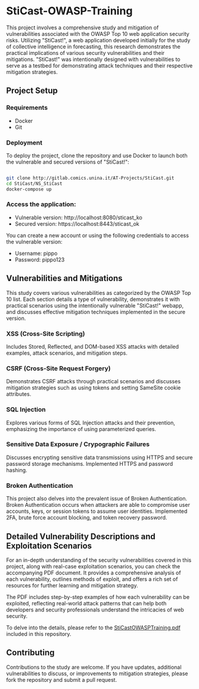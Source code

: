 # StiCast-OWASP-Training

This project involves a comprehensive study and mitigation of vulnerabilities associated with the OWASP Top 10 web application security risks. Utilizing "StiCast!", a web application developed initially for the study of collective intelligence in forecasting, this research demonstrates the practical implications of various security vulnerabilities and their mitigations. "StiCast!" was intentionally designed with vulnerabilities to serve as a testbed for demonstrating attack techniques and their respective mitigation strategies.

## Project Setup

### Requirements
- Docker
- Git

### Deployment

To deploy the project, clone the repository and use Docker to launch both the vulnerable and secured versions of "StiCast!":

```bash

git clone http://gitlab.comics.unina.it/AT-Projects/StiCast.git
cd StiCast/NS_StiCast
docker-compose up
```

### Access the application:

- Vulnerable version: http://localhost:8080/sticast_ko
- Secured version: https://localhost:8443/sticast_ok

You can create a new account or using the following credentials to access the vulnerable version:
- Username: pippo
- Password: pippo123

## Vulnerabilities and Mitigations

This study covers various vulnerabilities as categorized by the OWASP Top 10 list. Each section details a type of vulnerability, demonstrates it with practical scenarios using the intentionally vulnerable "StiCast!" webapp, and discusses effective mitigation techniques implemented in the secure version.

### XSS (Cross-Site Scripting)
Includes Stored, Reflected, and DOM-based XSS attacks with detailed examples, attack scenarios, and mitigation steps.

### CSRF (Cross-Site Request Forgery)
Demonstrates CSRF attacks through practical scenarios and discusses mitigation strategies such as using tokens and setting SameSite cookie attributes.

### SQL Injection
Explores various forms of SQL Injection attacks and their prevention, emphasizing the importance of using parameterized queries.

### Sensitive Data Exposure / Crypographic Failures
Discusses encrypting sensitive data transmissions using HTTPS and secure password storage mechanisms. Implemented HTTPS and password hashing.

### Broken Authentication
This project also delves into the prevalent issue of Broken Authentication. Broken Authentication occurs when attackers are able to compromise user accounts, keys, or session tokens to assume user identities. Implemented 2FA, brute force account blocking, and token recovery password.

## Detailed Vulnerability Descriptions and Exploitation Scenarios

For an in-depth understanding of the security vulnerabilities covered in this project, along with real-case exploitation scenarios, you can check the accompanying PDF document. It provides a comprehensive analysis of each vulnerability, outlines methods of exploit, and offers a rich set of resources for further learning and mitigation strategy.

The PDF includes step-by-step examples of how each vulnerability can be exploited, reflecting real-world attack patterns that can help both developers and security professionals understand the intricacies of web security.

To delve into the details, please refer to the [StiCastOWASPTraining.pdf](StiCastOWASPTraining.pdf) included in this repository.

## Contributing

Contributions to the study are welcome. If you have updates, additional vulnerabilities to discuss, or improvements to mitigation strategies, please fork the repository and submit a pull request.
